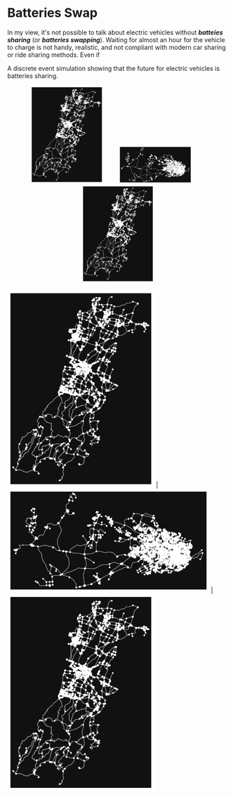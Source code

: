 # Batteries Swap

In my view, it's not possible to talk about electric vehicles without ***batteies sharing*** (or ***batteries swapping***). Waiting for almost an hour for the vehicle to charge is not handy, realistic, and not compliant with modern car sharing or ride sharing methods.
Even if  

A discrete event simulation showing that the future for electric vehicles is batteries sharing.


<p align="center">
  <img alt="Light" src="/images/graph1.png" width="33%">
&nbsp; &nbsp; &nbsp; &nbsp;
  <img alt="Dark" src="/images/graph2.png" width="33%" rotate="90">
&nbsp; &nbsp; &nbsp; &nbsp;
  <img alt="Dark" src="/images/graph3.png" width="33%">
</p>

![graph1](/images/graph1.png) | ![graph2](/images/graph2.png) | ![graph3](/images/graph3.png)
